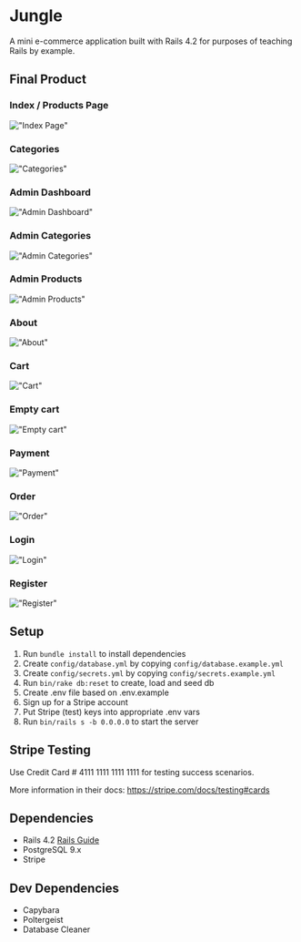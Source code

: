 # Jungle

A mini e-commerce application built with Rails 4.2 for purposes of teaching Rails by example.

## Final Product

### Index / Products Page
!["Index Page"](https://github.com/CamilaRivera/Jungle-Rails/blob/master/docs/index.png?raw=true)
### Categories
!["Categories"](https://github.com/CamilaRivera/Jungle-Rails/blob/master/docs/categories.png?raw=true)
### Admin Dashboard
!["Admin Dashboard"](https://github.com/CamilaRivera/Jungle-Rails/blob/master/docs/dashboard.png?raw=true)
### Admin Categories
!["Admin Categories"](https://github.com/CamilaRivera/Jungle-Rails/blob/master/docs/admincategories.png?raw=true)
### Admin Products
!["Admin Products"](https://github.com/CamilaRivera/Jungle-Rails/blob/master/docs/adminproducts.png?raw=true)
### About
!["About"](https://github.com/CamilaRivera/Jungle-Rails/blob/master/docs/about.png?raw=true)
### Cart
!["Cart"](https://github.com/CamilaRivera/Jungle-Rails/blob/master/docs/cart.png?raw=true)
### Empty cart
!["Empty cart"](https://github.com/CamilaRivera/Jungle-Rails/blob/master/docs/empty.png?raw=true)
### Payment
!["Payment"](https://github.com/CamilaRivera/Jungle-Rails/blob/master/docs/payment.png?raw=true)
### Order
!["Order"](https://github.com/CamilaRivera/Jungle-Rails/blob/master/docs/order.png?raw=true)
### Login
!["Login"](https://github.com/CamilaRivera/Jungle-Rails/blob/master/docs/login.png?raw=true)
### Register
!["Register"](https://github.com/CamilaRivera/Jungle-Rails/blob/master/docs/signup.png?raw=true)

## Setup

1. Run `bundle install` to install dependencies
2. Create `config/database.yml` by copying `config/database.example.yml`
3. Create `config/secrets.yml` by copying `config/secrets.example.yml`
4. Run `bin/rake db:reset` to create, load and seed db
5. Create .env file based on .env.example
6. Sign up for a Stripe account
7. Put Stripe (test) keys into appropriate .env vars
8. Run `bin/rails s -b 0.0.0.0` to start the server

## Stripe Testing

Use Credit Card # 4111 1111 1111 1111 for testing success scenarios.

More information in their docs: <https://stripe.com/docs/testing#cards>

## Dependencies

* Rails 4.2 [Rails Guide](http://guides.rubyonrails.org/v4.2/)
* PostgreSQL 9.x
* Stripe

## Dev Dependencies

* Capybara
* Poltergeist
* Database Cleaner

